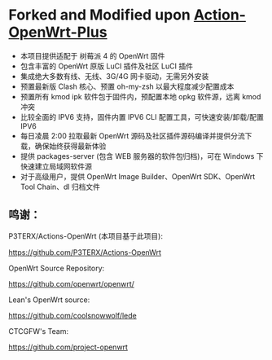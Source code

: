 # Forked and Modified upon [Action-OpenWrt-Plus](https://github.com/SuLingGG/Action-OpenWrt-Rpi)

* 本项目提供适配于 树莓派 4 的 OpenWrt 固件
* 包含丰富的 OpenWrt 原版 LuCI 插件及社区 LuCI 插件
* 集成绝大多数有线、无线、3G/4G 网卡驱动，无需另外安装
* 预置最新版 Clash 核心、预置 oh-my-zsh 以最大程度减少配置成本
* 预置所有 kmod ipk 软件包于固件内，预配置本地 opkg 软件源，远离 kmod 冲突
* 比较全面的 IPV6 支持，固件内置 IPV6 CLI 配置工具，可快速安装/卸载/配置 IPV6
* 每日凌晨 2:00 拉取最新 OpenWrt 源码及社区插件源码编译并提供分流下载，确保始终获得最新体验
* 提供 packages-server (包含 WEB 服务器的软件包归档)，可在 Windows 下快速建立局域网软件源
* 对于高级用户，提供 OpenWrt Image Builder、OpenWrt SDK、OpenWrt Tool Chain、dl 归档文件

## 鸣谢：

P3TERX/Actions-OpenWrt (本项目基于此项目):

https://github.com/P3TERX/Actions-OpenWrt

OpenWrt Source Repository:

https://github.com/openwrt/openwrt/

Lean's OpenWrt source:

https://github.com/coolsnowwolf/lede

CTCGFW's Team:

https://github.com/project-openwrt
